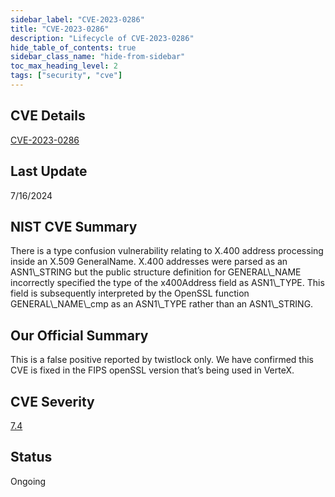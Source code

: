 ```yaml
---
sidebar_label: "CVE-2023-0286"
title: "CVE-2023-0286"
description: "Lifecycle of CVE-2023-0286"
hide_table_of_contents: true
sidebar_class_name: "hide-from-sidebar"
toc_max_heading_level: 2
tags: ["security", "cve"]
---
```


## CVE Details

[CVE-2023-0286](https://nvd.nist.gov/vuln/detail/CVE-2023-0286)

## Last Update

7/16/2024

## NIST CVE Summary

There is a type confusion vulnerability relating to X.400 address processing inside an X.509 GeneralName. X.400 addresses were parsed as an ASN1\\\_STRING but the public structure definition for GENERAL\\\_NAME incorrectly specified the type of the x400Address field as ASN1\\\_TYPE. This field is subsequently interpreted by the OpenSSL function GENERAL\\\_NAME\\\_cmp as an ASN1\\\_TYPE rather than an ASN1\\\_STRING.

## Our Official Summary

This is a false positive reported by twistlock only. We have confirmed this CVE is fixed in the FIPS openSSL version that’s being used in VerteX.

## CVE Severity

[7.4](https://nvd.nist.gov/vuln/detail/CVE-2023-0286)

## Status

Ongoing

